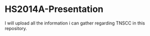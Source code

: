 # HS2014A-Presentation
 I will upload all the information i can gather regarding TNSCC in this repository.
 
